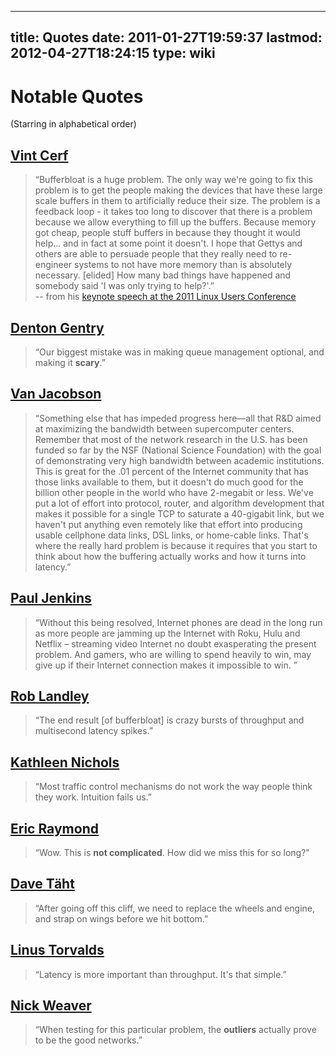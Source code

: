 
---
title: Quotes
date: 2011-01-27T19:59:37
lastmod: 2012-04-27T18:24:15
type: wiki
---
Notable Quotes
==============

(Starring in alphabetical order)

[Vint Cerf](http://en.wikipedia.org/wiki/Vint_Cerf)
---------------------------------------------------

> “Bufferbloat is a huge problem. The only way we're going to fix this
> problem is to get the people making the devices that have these large
> scale buffers in them to artificially reduce their size. The problem
> is a feedback loop - it takes too long to discover that there is a
> problem because we allow everything to fill up the buffers. Because
> memory got cheap, people stuff buffers in because they thought it
> would help... and in fact at some point it doesn't. I hope that Gettys
> and others are able to persuade people that they really need to
> re-engineer systems to not have more memory than is absolutely
> necessary. \[elided\] How many bad things have happened and somebody
> said 'I was only trying to help?'.”\
> -- from his [keynote speech at the 2011 Linux Users
> Conference](http://a9.video2.blip.tv/9350007685272/Linuxconfau-KeynoteVintonGCerf483.ogv)

[Denton Gentry](http://codingrelic.geekhold.com/2011/03/random-early-mea-culpa.html)
------------------------------------------------------------------------------------

> “Our biggest mistake was in making queue management optional, and
> making it **scary**.”

[Van Jacobson](http://en.wikipedia.org/wiki/Van_Jacobson)
---------------------------------------------------------

> “Something else that has impeded progress here—all that R&D aimed at
> maximizing the bandwidth between supercomputer centers. Remember that
> most of the network research in the U.S. has been funded so far by the
> NSF (National Science Foundation) with the goal of demonstrating very
> high bandwidth between academic institutions. This is great for the
> .01 percent of the Internet community that has those links available
> to them, but it doesn't do much good for the billion other people in
> the world who have 2-megabit or less. We've put a lot of effort into
> protocol, router, and algorithm development that makes it possible for
> a single TCP to saturate a 40-gigabit link, but we haven't put
> anything even remotely like that effort into producing usable
> cellphone data links, DSL links, or home-cable links. That's where the
> really hard problem is because it requires that you start to think
> about how the buffering actually works and how it turns into latency.”

[Paul Jenkins](http://www.pauljenkinstech.info/2011/01/12/bufferbloat-an-invisible-menace-that-is-slowing-down-the-internet/)
-----------------------------------------------------------------------------------------------------------------------------

> “Without this being resolved, Internet phones are dead in the long run
> as more people are jamming up the Internet with Roku, Hulu and Netflix
> – streaming video Internet no doubt exasperating the present problem.
> And gamers, who are willing to spend heavily to win, may give up if
> their Internet connection makes it impossible to win. ”

[Rob Landley](http://landley.livejournal.com/43985.html)
--------------------------------------------------------

> “The end result \[of bufferbloat\] is crazy bursts of throughput and
> multisecond latency spikes.”

[Kathleen Nichols](http://www.pollere.net/about.html)
-----------------------------------------------------

> “Most traffic control mechanisms do not work the way people think they
> work. Intuition fails us.”

[Eric Raymond](http://en.wikipedia.org/wiki/Eric_S._Raymond)
------------------------------------------------------------

> “Wow. This is **not complicated**. How did we miss this for so long?"

[Dave Täht](http://www.taht.net)
--------------------------------

> “After going off this cliff, we need to replace the wheels and engine,
> and strap on wings before we hit bottom.”

[Linus Torvalds](http://lkml.indiana.edu/hypermail/linux/kernel/0904.0/02094.html)
----------------------------------------------------------------------------------

> “Latency is more important than throughput. It's that simple.”

[Nick Weaver](http://www.icsi.berkeley.edu/~nweaver/)
-----------------------------------------------------

> “When testing for this particular problem, the **outliers** actually
> prove to be the good networks.”
